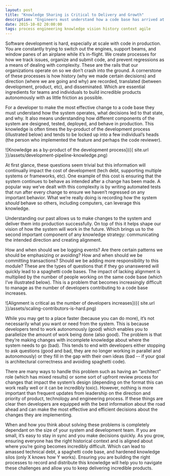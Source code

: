 ```yaml
---
layout: post
title: "Knowledge Sharing is Critical to Delivery and Growth"
description: "Engineers must understand how a code base has arrived at it's current state and align on it's future direction. In this post I describe why knowledge sharing is critical for any teams to be successful."
date: 2015-10-02 20:00:00
tags: process engineering knowledge vision history context agile
---
```


Software development is hard, especially at scale with code in production. You are constantly trying to switch out the engines, support beams, and window panes of an airplane while it’s in-flight. We create processes for how we track issues, organize and submit code, and prevent regressions as a means of dealing with complexity. These are the rails that our organizations operate on so we don’t crash into the ground. A cornerstone of these processes is how history (why we made certain decisions) and direction (where we are going and why) are recorded, translated (between development, product, etc), and disseminated. Which are essential ingredients for teams and individuals to build incredible products autonomously with as little friction as possible.

For a developer to make the most effective change to a code base they must understand how the system operates, what decisions led to that state, and why. It also means understanding how different components of the system are designed, tested, deployed, and behave in production. This knowledge is often times the by-product of the development process (illustrated below) and tends to be locked up into a few individual’s heads (the person who implemented the feature and perhaps the code reviewer).

![Knowledge as a by-product of the development process]({{ site.url }}/assets/development-pipeline-knowledge.png)

At first glance, these questions seem trivial but this information will continually impact the cost of development (tech debt, supporting multiple systems or frameworks, etc). One example of this cost is ensuring that the system continues to behave as intended after a change has been made. A popular way we’ve dealt with this complexity is by writing automated tests that run after every change to ensure we haven’t regressed on any important behavior. What we’re really doing is recording how the system *should* behave so others, including computers, can leverage this knowledge. 

Understanding our past allows us to make changes to the system and deliver them into production successfully. On top of this it helps shape our vision of how the system will work in the future. Which brings us to the second important component of any knowledge strategy: communicating the intended direction and creating alignment.

How and when should we be logging events? Are there certain patterns we should be emphasizing or avoiding? How and when should we be committing transactions? Should we be adding more responsibility to this module? These are the types of questions that if they go unanswered will quickly lead to a spaghetti code bases. The impact of lacking alignment is multiplied by the number of people working on the same code base (which I’ve illustrated below). This is a problem that becomes increasingly difficult to manage as the number of developers contributing to a code base increases.

![Alignment is critical as the number of developers increases]({{ site.url }}/assets/scaling-contributors-is-hard.png) 

 While you may get to a place faster (because you can do more), it’s not necessarily what you want or need from the system. This is because developers tend to work autonomously (good) which enables you to parallelize the amount of work being done (also good). The problem is that they’re making changes with incomplete knowledge about where the system needs to go (bad). This tends to end with developers either stopping to ask questions (good and bad, they are no longer working in parallel and autonomously) or they fill in the gap with their own ideas (bad -- if your goal is architectural correctness and avoiding spaghetti code).

 There are many ways to handle this problem such as having an “architect” role (which has mixed results) or some sort of upfront review process for changes that impact the system’s design (depending on the format this can work really well or it can be incredibly toxic). However, nothing is more important than frequent updates from leadership on the direction and priority of product, technology and engineering process. If these things are clear then developers are equipped with the best information about the road ahead and can make the most effective and efficient decisions about the changes they are implementing.

 When and how you think about solving these problems is completely dependant on the size of your system and development team. If you are small, it’s easy to stay in sync and you make decisions quickly. As you grow, ensuring everyone has the right historical context and is aligned about where you’re going becomes incredibly difficult. Which can lead to amassed technical debt, a spaghetti code base, and hardened knowledge silos (only X knows how Y works). Ensuring you are building the right processes to record and distribute this knowledge will help you to navigate these challenges and allow you to keep delivering incredible products.


